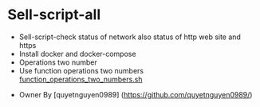 # Sell-script-all
- Sell-script-check status of network also status of http web site and https
- Install docker and docker-compose
- Operations two number
- Use function operations two numbers [function_operations_two_numbers.sh	](function_operations_two_numbers.sh	)

 * Owner By [quyetnguyen0989] (https://github.com/quyetnguyen0989/)
